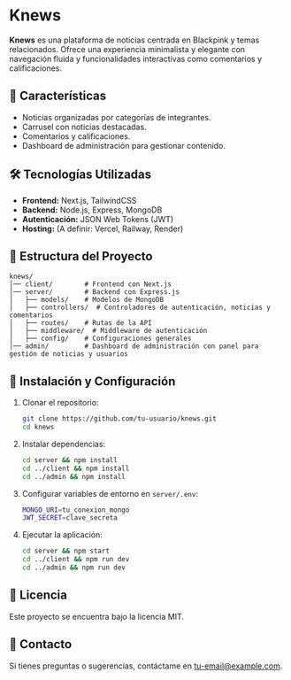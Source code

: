 # Knews

**Knews** es una plataforma de noticias centrada en Blackpink y temas relacionados. Ofrece una experiencia minimalista y elegante con navegación fluida y funcionalidades interactivas como comentarios y calificaciones.

## 📌 Características
- Noticias organizadas por categorías de integrantes.
- Carrusel con noticias destacadas.
- Comentarios y calificaciones.
- Dashboard de administración para gestionar contenido.

## 🛠 Tecnologías Utilizadas
- **Frontend:** Next.js, TailwindCSS
- **Backend:** Node.js, Express, MongoDB
- **Autenticación:** JSON Web Tokens (JWT)
- **Hosting:** (A definir: Vercel, Railway, Render)

## 📂 Estructura del Proyecto
```
knews/
│── client/        # Frontend con Next.js
│── server/        # Backend con Express.js
│   ├── models/    # Modelos de MongoDB
│   ├── controllers/  # Controladores de autenticación, noticias y comentarios
│   ├── routes/    # Rutas de la API
│   ├── middleware/  # Middleware de autenticación
│   ├── config/    # Configuraciones generales
│── admin/         # Dashboard de administración con panel para gestión de noticias y usuarios
```

## 🚀 Instalación y Configuración
1. Clonar el repositorio:
   ```sh
   git clone https://github.com/tu-usuario/knews.git
   cd knews
   ```
2. Instalar dependencias:
   ```sh
   cd server && npm install
   cd ../client && npm install
   cd ../admin && npm install
   ```
3. Configurar variables de entorno en `server/.env`:
   ```sh
   MONGO_URI=tu_conexion_mongo
   JWT_SECRET=clave_secreta
   ```
4. Ejecutar la aplicación:
   ```sh
   cd server && npm start
   cd ../client && npm run dev
   cd ../admin && npm run dev
   ```

## 📜 Licencia
Este proyecto se encuentra bajo la licencia MIT.

## 📩 Contacto
Si tienes preguntas o sugerencias, contáctame en [tu-email@example.com](mailto:tu-email@example.com).

